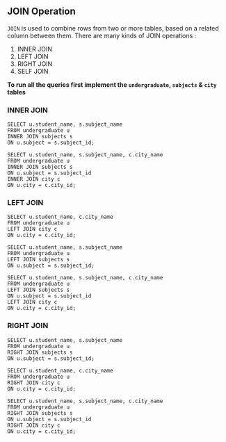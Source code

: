 ## JOIN Operation
`JOIN` is used to combine rows from two or more tables, based on a related column between them. There are many kinds of JOIN operations :   
1. INNER JOIN
2. LEFT JOIN
3. RIGHT JOIN
4. SELF JOIN  

**To run all the queries first implement the `undergraduate`, `subjects` & `city` tables**  

### INNER JOIN

```
SELECT u.student_name, s.subject_name
FROM undergraduate u 
INNER JOIN subjects s
ON u.subject = s.subject_id;
```

```
SELECT u.student_name, s.subject_name, c.city_name
FROM undergraduate u 
INNER JOIN subjects s
ON u.subject = s.subject_id
INNER JOIN city c
ON u.city = c.city_id;
```

### LEFT JOIN

```
SELECT u.student_name, c.city_name
FROM undergraduate u
LEFT JOIN city c
ON u.city = c.city_id;
```

```
SELECT u.student_name, s.subject_name
FROM undergraduate u
LEFT JOIN subjects s
ON u.subject = s.subject_id;
```

```
SELECT u.student_name, s.subject_name, c.city_name
FROM undergraduate u
LEFT JOIN subjects s
ON u.subject = s.subject_id
LEFT JOIN city c
ON u.city = c.city_id;
```

### RIGHT JOIN

```
SELECT u.student_name, s.subject_name
FROM undergraduate u
RIGHT JOIN subjects s
ON u.subject = s.subject_id;
```

```
SELECT u.student_name, c.city_name
FROM undergraduate u
RIGHT JOIN city c
ON u.city = c.city_id;
```

```
SELECT u.student_name, s.subject_name, c.city_name
FROM undergraduate u
RIGHT JOIN subjects s
ON u.subject = s.subject_id
RIGHT JOIN city c
ON u.city = c.city_id;
```